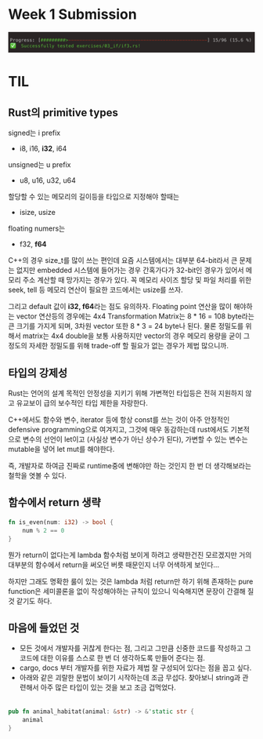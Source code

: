 # Week 1 Submission

![result.png](./images/result.png)

# TIL

## Rust의 primitive types

signed는 i prefix
* i8, i16, **i32**, i64
  
unsigned는 u prefix
* u8, u16, u32, u64

할당할 수 있는 메모리의 길이등을 타입으로 지정해야 할때는
* isize, usize

floating numers는
* f32, **f64**

C++의 경우 size_t를 많이 쓰는 편인데 요즘 시스템에서는 대부분 64-bit라서 큰 문제는 없지만 embedded 시스템에 들어가는 경우 간혹가다가 32-bit인 경우가 있어서 메모리 주소 계산할 때 망가지는 경우가 있다. 꼭 메모리 사이즈 할당 및 파일 처리를 위한 seek, tell 등 메모리 연산이 필요한 코드에서는 usize를 쓰자.

그리고 default 값이 **i32, f64**라는 점도 유의하자. Floating point 연산을 많이 해야하는 vector 연산등의 경우에는 4x4 Transformation Matrix는 8 * 16 = 108 byte라는 큰 크기를 가지게 되며, 3차원 vector 또한 8 * 3 = 24 byte나 된다. 물론 정밀도를 위해서 matrix는 4x4 double을 보통 사용하지만 vector의 경우 메모리 용량을 굳이 그정도의 자세한 정밀도를 위해 trade-off 할 필요가 없는 경우가 제법 많으니까.

## 타입의 강제성

Rust는 언어의 설계 목적인 안정성을 지키기 위해 가변젹인 타입등은 전혀 지원하지 않고 유교보이 급의 보수적인 타입 제한을 자랑한다.

C++에서도 함수와 변수, iterator 등에 항상 const를 쓰는 것이 아주 안정적인 defensive programming으로 여겨지고, 그것에 매우 동감하는데 rust에서도 기본적으로 변수의 선언이 let이고 (사실상 변수가 아닌 상수가 된다), 가변할 수 있는 변수는 mutable을 넣어 let mut를 해야한다.

즉, 개발자로 하여금 진짜로 runtime중에 변해야만 하는 것인지 한 번 더 생각해보라는 철학을 엿볼 수 있다.

## 함수에서 return 생략

```rust
fn is_even(num: i32) -> bool {
    num % 2 == 0
}
```

뭔가 return이 없다는게 lambda 함수처럼 보이게 하려고 생략한건진 모르겠지만 거의 대부분의 함수에서 return을 써오던 버릇 때문인지 너무 어색하게 보인다...

하지만 그래도 명확한 룰이 있는 것은 lambda 처럼 return만 하기 위해 존재하는 pure function은 세미콜론을 없이 작성해야하는 규칙이 있으니 익숙해지면 문장이 간결해 질 것 같기도 하다.

## 마음에 들었던 것

* 모든 것에서 개발자를 귀찮게 한다는 점, 그리고 그만큼 신중한 코드를 작성하고 그 코드에 대한 이유를 스스로 한 번 더 생각하도록 만들어 준다는 점.
* cargo, docs 부터 개발자를 위한 자료가 제법 잘 구성되어 있다는 점을 꼽고 싶다.
* 아래와 같은 괴랄한 문법이 보이기 시작하는데 조금 무섭다. 찾아보니 string과 관련해서 아주 많은 타입이 있는 것을 보고 조금 겁먹었다.

```rust

pub fn animal_habitat(animal: &str) -> &'static str {
    animal
}
```